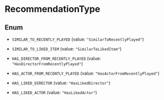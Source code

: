 

# RecommendationType

## Enum


* `SIMILAR_TO_RECENTLY_PLAYED` (value: `"SimilarToRecentlyPlayed"`)

* `SIMILAR_TO_LIKED_ITEM` (value: `"SimilarToLikedItem"`)

* `HAS_DIRECTOR_FROM_RECENTLY_PLAYED` (value: `"HasDirectorFromRecentlyPlayed"`)

* `HAS_ACTOR_FROM_RECENTLY_PLAYED` (value: `"HasActorFromRecentlyPlayed"`)

* `HAS_LIKED_DIRECTOR` (value: `"HasLikedDirector"`)

* `HAS_LIKED_ACTOR` (value: `"HasLikedActor"`)




